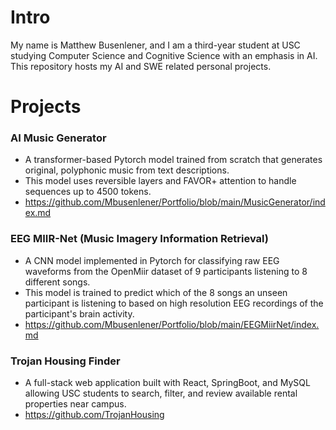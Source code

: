 # Intro
My name is Matthew Busenlener, and I am a third-year student at USC studying Computer Science and Cognitive Science with an emphasis in AI. This repository hosts my AI and SWE related personal projects.

# Projects
### AI Music Generator
* A transformer-based Pytorch model trained from scratch that generates original, polyphonic music from text descriptions.
* This model uses reversible layers and FAVOR+ attention to handle sequences up to 4500 tokens.
* https://github.com/Mbusenlener/Portfolio/blob/main/MusicGenerator/index.md
### EEG MIIR-Net (Music Imagery Information Retrieval) 
* A CNN model implemented in Pytorch for classifying raw EEG waveforms from the OpenMiir dataset of 9 participants listening to 8 different songs.
* This model is trained to predict which of the 8 songs an unseen participant is listening to based on high resolution EEG recordings of the participant's brain activity.
* https://github.com/Mbusenlener/Portfolio/blob/main/EEGMiirNet/index.md
### Trojan Housing Finder
* A full-stack web application built with React, SpringBoot, and MySQL allowing USC students to search, filter, and review available rental properties near campus.
* https://github.com/TrojanHousing
